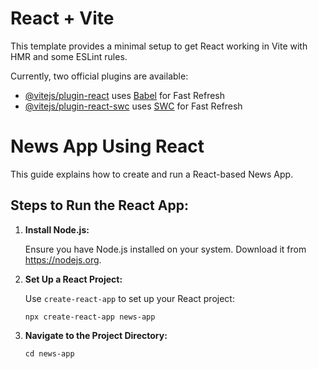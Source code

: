 # React + Vite

This template provides a minimal setup to get React working in Vite with HMR and some ESLint rules.

Currently, two official plugins are available:

- [@vitejs/plugin-react](https://github.com/vitejs/vite-plugin-react/blob/main/packages/plugin-react/README.md) uses [Babel](https://babeljs.io/) for Fast Refresh
- [@vitejs/plugin-react-swc](https://github.com/vitejs/vite-plugin-react-swc) uses [SWC](https://swc.rs/) for Fast Refresh

<h1>News App Using React</h1>
        <p>This guide explains how to create and run a React-based News App.</p>
        <h2>Steps to Run the React App:</h2>
<ol>
    <li>
        <b>Install Node.js:</b>
        <p>Ensure you have Node.js installed on your system. Download it from <a href="https://nodejs.org" target="_blank">https://nodejs.org</a>.</p>
    </li>    
        <li>
         <b>Set Up a React Project:</b>
         <p>Use <code>create-react-app</code> to set up your React project:</p>
         <pre><code>npx create-react-app news-app</code></pre>
        </li>
        <li>
                <b>Navigate to the Project Directory:</b>
                <pre><code>cd news-app</code></pre>
            </li>
</ol>
